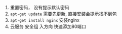 1. 重置密码， 没有提示默认密码
2. `apt-get update` 需要先更新, 直接安装会提示找不到包
3. `apt-get install nginx` 安装nginx 
4. 云服务 安全组 入方向 快速添加80端口 